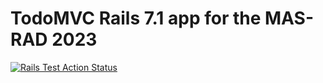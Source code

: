 # TodoMVC Rails 7.1 app for the MAS-RAD 2023

[![Rails Test Action Status](https://github.com/mas-rad/todomvc-rails-2023/actions/workflows/test.yml/badge.svg?branch=main)](https://github.com/mas-rad/todomvc-rails-2023/actions/workflows/test.yml)
